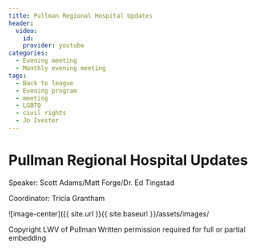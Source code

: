 ```yaml
---
title: Pullman Regional Hospital Updates
header:
  video:
    id:
    provider: youtube
categories:
  - Evening meeting
  - Monthly evening meeting
tags:
  - Back to league
  - Evening program
  - meeting
  - LGBTQ
  - civil rights
  - Jo Ivester 
---
```

  
  # Pullman Regional Hospital Updates
  Speaker: Scott Adams/Matt Forge/Dr. Ed Tingstad
  
  Coordinator: Tricia Grantham
  
  ![image-center]({{ site.url }}{{ site.baseurl }}/assets/images/
  
Copyright LWV of Pullman
Written permission required for full or partial embedding

<!---change the title to whatever you want the post to be titled
change the ID out to the end of the youtube link https://youtu.be/r61ARK4Qv9c -->
